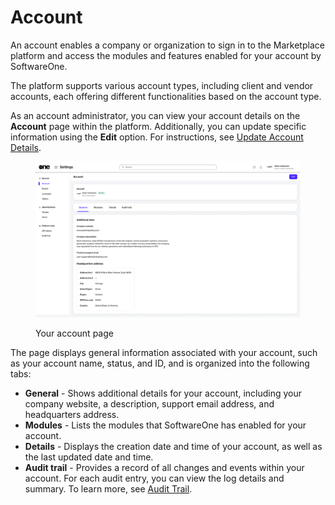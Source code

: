 # Account

An account enables a company or organization to sign in to the Marketplace platform and access the modules and features enabled for your account by SoftwareOne.

The platform supports various account types, including client and vendor accounts, each offering different functionalities based on the account type.

As an account administrator, you can view your account details on the **Account** page within the platform. Additionally, you can update specific information using the **Edit** option. For instructions, see [Update Account Details](update-account-information.md).

<figure><img src="../../../.gitbook/assets/settings_account_page.png" alt=""><figcaption><p>Your account page</p></figcaption></figure>

The page displays general information associated with your account, such as your account name, status, and ID, and is organized into the following tabs:

* **General** - Shows additional details for your account, including your company website, a description, support email address, and headquarters address.
* **Modules** - Lists the modules that SoftwareOne has enabled for your account.
* **Details** - Displays the creation date and time of your account, as well as the last updated date and time.
* **Audit trail** - Provides a record of all changes and events within your account. For each audit entry, you can view the log details and summary. To learn more, see [Audit Trail](../audit-trail.md).
